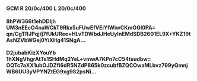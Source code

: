 #### GCM R 20/0c/400 L 20/0c/400
**8hPW366t1ehDDljh**<br/>**UM3nEEcO4naWCkT9Rkx5uFUwEfVEiYIWiwCKmOGI0PA=**<br/>**qn/CgTRJPqj/j7fUkURee+HLvTDWbdJHeUyInEMdSDB2601EL9X+YKZ19tAsNZVbWGej0YiXHg41SNgA...**<br/><br/>
**D2jubabKizXYouYb**<br/>**1hXNgVhgrAtTs1SHdMq2YeL+vmwA7KPn7cC54tsudbw=**<br/>**OQTc7aXX1ubOJDZfi6dR5NZdP865k0zcubfBZQCOwaMLbvz799yQmnjWB6UU3yVPYNZtEG9xg9S2psNi...**
